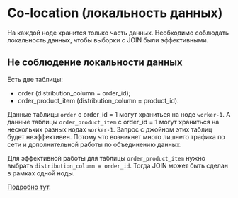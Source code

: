 # Co-location (локальность данных)
На каждой ноде хранится только часть данных.
Необходимо соблюдать локальность данных, чтобы выборки с JOIN были эффективными.

## Не соблюдение локальности данных
Есть две таблицы:
- order (distribution_column = order_id);
- order_product_item (distribution_column = product_id).

Данные таблицы `order` с order_id = 1 могут храниться на ноде `worker-1`.
А данные таблицы `order_product_item` с order_id = 1 могут храниться на нескольких разных нодах `worker-1`.
Запрос с джойном этих таблиц будет неэффективен.
Потому что возникнет много лишнего трафика по сети и дополнительной работы по объединению данных.

Для эффективной работы для таблицы `order_product_item` нужно выбрать `distribution_column = order_id`.
Тогда JOIN может быть сделан в рамках одной ноды.

[Подробно тут](https://docs.citusdata.com/en/v11.1/sharding/data_modeling.html#colocation).



